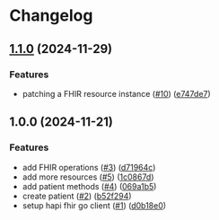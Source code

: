 # Changelog

## [1.1.0](https://github.com/savannahghi/hapi-fhir-go/compare/v1.0.0...v1.1.0) (2024-11-29)


### Features

* patching a FHIR resource instance ([#10](https://github.com/savannahghi/hapi-fhir-go/issues/10)) ([e747de7](https://github.com/savannahghi/hapi-fhir-go/commit/e747de79e5583846c5cea13ea586e90ccc17ccc9))

## 1.0.0 (2024-11-21)


### Features

* add FHIR operations ([#3](https://github.com/savannahghi/hapi-fhir-go/issues/3)) ([d71964c](https://github.com/savannahghi/hapi-fhir-go/commit/d71964c70d433d8d96fb6d2f70143ecc9eb0176f))
* add more resources ([#5](https://github.com/savannahghi/hapi-fhir-go/issues/5)) ([1c0867d](https://github.com/savannahghi/hapi-fhir-go/commit/1c0867dc0141c7d7a627badb1e6bd7eb17dd4d0a))
* add patient methods ([#4](https://github.com/savannahghi/hapi-fhir-go/issues/4)) ([069a1b5](https://github.com/savannahghi/hapi-fhir-go/commit/069a1b588b2776a24a58388ac919a3519bdc3d02))
* create patient ([#2](https://github.com/savannahghi/hapi-fhir-go/issues/2)) ([b52f294](https://github.com/savannahghi/hapi-fhir-go/commit/b52f294f879106e8c0a05ee9b8e0ebea5f79d2d3))
* setup hapi fhir go client ([#1](https://github.com/savannahghi/hapi-fhir-go/issues/1)) ([d0b18e0](https://github.com/savannahghi/hapi-fhir-go/commit/d0b18e0066f4ef23112904af97b1256cbbe6a7dd))
